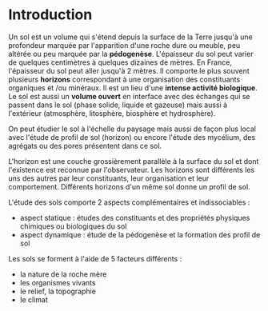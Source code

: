 # Introduction

Un sol est un volume qui s'étend depuis la surface de la Terre jusqu'à une profondeur marquée par l'apparition d'une roche dure ou meuble, peu altérée ou peu marquée par la **pédogenèse**. L'épaisseur du sol peut varier de quelques centimètres à quelques dizaines de mètres. En France, l'épaisseur du sol peut aller jusqu'à 2 mètres. Il comporte le plus souvent plusieurs **horizons** correspondant à une organisation des constituants organiques et /ou minéraux. Il est un lieu d'une **intense activité biologique**. Le sol est aussi un **volume ouvert** en interface avec des échanges qui se passent dans le sol (phase solide, liquide et gazeuse) mais aussi à l'extérieur (atmosphère, litosphère, biosphère et hydrosphère).

On peut étudier le sol à l'échelle du paysage mais aussi de façon plus local avec l'étude de profil de sol (horizon) ou encore l'étude des mycélium, des agrégats ou des pores présentent dans ce sol.

L'horizon est une couche grossièrement parallèle à la surface du sol et dont l'existence est reconnue par l'observateur. Les horizons sont différents les uns des autres par leur constituants, leur organisation et leur comportement. Différents horizons d'un même sol donne un profil de sol.

L'étude des sols comporte 2 aspects complémentaires et indissociables : 

- aspect statique : études des constituants et des propriétés physiques chimiques ou biologiques du sol
- aspect dynamique : étude de la pédogenèse et la formation des profil de sol

Les sols se forment à l'aide de 5 facteurs différents : 

- la nature de la roche mère
- les organismes vivants
- le relief, la topographie
- le climat

